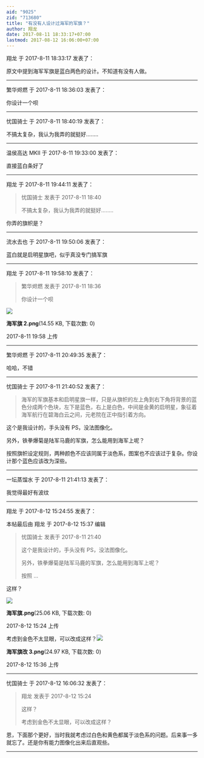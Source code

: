 ```yaml
---
aid: "9025"
zid: "713680"
title: "有没有人设计过海军的军旗？"
author: 翔龙
date: 2017-08-11 18:33:17+07:00
lastmod: 2017-08-12 16:06:00+07:00
---
```


翔龙 于 2017-8-11 18:33:17 发表了：

原文中提到海军军旗是蓝白两色的设计。不知道有没有人做。

---

繁华烬燃 于 2017-8-11 18:36:03 发表了：

你设计一个呗

---

忧国骑士 于 2017-8-11 18:40:19 发表了：

不搞太复杂，我认为我弄的就挺好........

---

温侯高达 MKII 于 2017-8-11 19:33:00 发表了：

直接蓝白条好了

---

翔龙 于 2017-8-11 19:44:11 发表了：

> 忧国骑士 发表于 2017-8-11 18:40
>
> 不搞太复杂，我认为我弄的就挺好........

你弄的旗帜是？

---

流水去也 于 2017-8-11 19:50:06 发表了：

蓝白就是启明星旗吧，似乎真没专门搞军旗

---

翔龙 于 2017-8-11 19:58:10 发表了：

> 繁华烬燃 发表于 2017-8-11 18:36
>
> 你设计一个呗

![](/9025/195807v9ereoh4o4vjub48.png)

**海军旗 2.png**(14.55 KB, 下载次数: 0)

2017-8-11 19:58 上传

---

繁华烬燃 于 2017-8-11 20:49:35 发表了：

哈哈，不错

---

忧国骑士 于 2017-8-11 21:40:52 发表了：

> 海军的军旗基本和启明星旗一样，只是从旗帜的左上角到右下角将背景的蓝色分成两个色块，左下是蓝色，右上是白色，中间是金黄的启明星，象征着海军航行在碧海白云之间，元老院在正中指引着方向。

这个是我设计的，手头没有 PS，没法图像化。

另外，铁拳爆菊是陆军马鹿的军旗，怎么能用到海军上呢？

按照旗帜设定规则，两种颜色不应该同属于淡色系，图案也不应该过于复杂。你设计那个蓝色应该改为深些。

---

一坛蒸馏水 于 2017-8-11 21:41:13 发表了：

我觉得最好有波纹

---

翔龙 于 2017-8-12 15:24:55 发表了：

本帖最后由 翔龙 于 2017-8-12 15:37 编辑

> 忧国骑士 发表于 2017-8-11 21:40
>
> 这个是我设计的，手头没有 PS，没法图像化。
>
> 另外，铁拳爆菊是陆军马鹿的军旗，怎么能用到海军上呢？
>
> 按照 ...

这样？

![](/9025/152443lsu2p3sx4pc4czh9.png)

**海军旗.png**(25.06 KB, 下载次数: 0)

2017-8-12 15:24 上传

考虑到金色不太显眼，可以改成这样？![](/9025/153643bvtcxd8a8dcdrffd.png)

**海军旗改 3.png**(24.97 KB, 下载次数: 0)

2017-8-12 15:36 上传

---

忧国骑士 于 2017-8-12 16:06:32 发表了：

> 翔龙 发表于 2017-8-12 15:24
>
> 这样？
>
> 考虑到金色不太显眼，可以改成这样？

恩，下面那个更好，当时我就考虑过白色和黄色都属于淡色系的问题。后来事一多就忘了。还是你有能力图像化出来后直观些。

---
